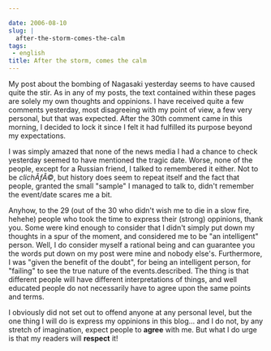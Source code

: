 ```yaml
---

date: 2006-08-10
slug: |
  after-the-storm-comes-the-calm
tags:
 - english
title: After the storm, comes the calm
---
```


My post about the bombing of Nagasaki yesterday seems to have caused
quite the stir. As in any of my posts, the text contained within these
pages are solely my own thoughts and oppinions. I have received quite a
few comments yesterday, most disagreeing with my point of view, a few
very personal, but that was expected. After the 30th comment came in
this morning, I decided to lock it since I felt it had fulfilled its
purpose beyond my expectations.

I was simply amazed that none of the news media I had a chance to check
yesterday seemed to have mentioned the tragic date. Worse, none of the
people, except for a Russian friend, I talked to remembered it either.
Not to be *clichÃƒÂ©*, but history does seem to repeat itself and the
fact that people, granted the small "sample" I managed to talk to,
didn't remember the event/date scares me a bit.

Anyhow, to the 29 (out of the 30 who didn't wish me to die in a slow
fire, hehehe) people who took the time to express their (strong)
oppinions, thank you. Some were kind enough to consider that I didn't
simply put down my thoughts in a spur of the moment, and considered me
to be "an intelligent" person. Well, I do consider myself a rational
being and can guarantee you the words put down on my post were mine and
nobody else's. Furthermore, I was "given the benefit of the doubt", for
being an intelligent person, for "failing" to see the true nature of the
events.described. The thing is that different people will have different
interpretations of things, and well educated people do not necessarily
have to agree upon the same points and terms.

I obviously did not set out to offend anyone at any personal level, but
the one thing I will do is express my oppinions in this blog... and I do
not, by any stretch of imagination, expect people to **agree** with me.
But what I do urge is that my readers will **respect** it!
